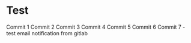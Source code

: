 # Test

Commit 1
Commit 2
Commit 3
Commit 4
Commit 5
Commit 6
Commit 7 - test email notification from gitlab
